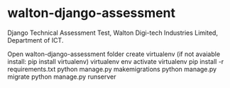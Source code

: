 # walton-django-assessment
Django Technical Assessment Test,  Walton Digi-tech Industries Limited, Department of ICT.

Open walton-django-assessment folder
create virtualenv (if not avaiable install: pip install virtualenv)
virtualenv env
activate virtualenv
pip install -r requirements.txt
python manage.py makemigrations
python manage.py migrate
python manage.py runserver